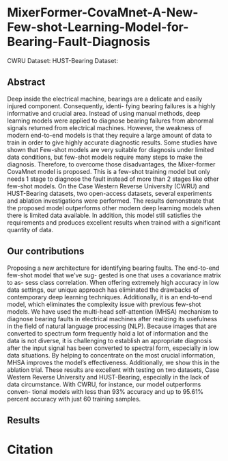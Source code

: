 # MixerFormer-CovaMnet-A-New-Few-shot-Learning-Model-for-Bearing-Fault-Diagnosis
CWRU Dataset:
HUST-Bearing Dataset:
## Abstract
  Deep inside the electrical machine, bearings are
a delicate and easily injured component. Consequently, identi-
fying bearing failures is a highly informative and crucial area.
Instead of using manual methods, deep learning models were
applied to diagnose bearing failures from abnormal signals
returned from electrical machines. However, the weakness
of modern end-to-end models is that they require a large
amount of data to train in order to give highly accurate
diagnostic results. Some studies have shown that Few-shot
models are very suitable for diagnosis under limited data
conditions, but few-shot models require many steps to make
the diagnosis. Therefore, to overcome those disadvantages,
the Mixer-former CovaMnet model is proposed. This is a
few-shot training model but only needs 1 stage to diagnose
the fault instead of more than 2 stages like other few-shot
models. On the Case Western Reverse University (CWRU)
and HUST-Bearing datasets, two open-access datasets, several
experiments and ablation investigations were performed. The
results demonstrate that the proposed model outperforms other
modern deep learning models when there is limited data
available. In addition, this model still satisfies the requirements
and produces excellent results when trained with a significant
quantity of data.
## Our contributions
  Proposing a new architecture for identifying bearing
faults. The end-to-end few-shot model that we’ve sug-
gested is one that uses a covariance matrix to as-
sess class correlation. When offering extremely high
accuracy in low data settings, our unique approach
has eliminated the drawbacks of contemporary deep
learning techniques. Additionally, it is an end-to-end
model, which eliminates the complexity issue with
previous few-shot models.
  We have used the multi-head self-attention (MHSA)
mechanism to diagnose bearing faults in electrical
machines after realizing its usefulness in the field of
natural language processing (NLP). Because images
that are converted to spectrum form frequently hold
a lot of information and the data is not diverse, it
is challenging to establish an appropriate diagnosis
after the input signal has been converted to spectral
form, especially in low data situations. By helping to
concentrate on the most crucial information, MHSA
improves the model’s effectiveness. Additionally, we
show this in the ablation trial.
  These results are excellent with testing on two datasets,
Case Western Reverse University and HUST-Bearing,
especially in the lack of data circumstance. With
CWRU, for instance, our model outperforms conven-
tional models with less than 93% accuracy and up to
95.61% percent accuracy with just 60 training samples.
## Results
# Citation
